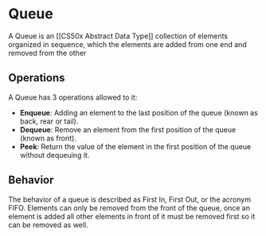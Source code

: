 # Queue
A Queue is an [[CS50x Abstract Data Type]] collection of elements organized in sequence, which the elements are added from one end and removed from the other

## Operations
A Queue has 3 operations allowed to it:
- **Enqueue**: Adding an element to the last position of the queue (known as back, rear or tail).
- **Dequeue**: Remove an element from the first position of the queue (known as front).
- **Peek**: Return the value of the element in the first position of the queue without dequeuing it.

## Behavior
The behavior of a queue is described as First In, First Out, or the acronym FIFO. Elements can only be removed from the front of the queue, once an element is added all other elements in front of it must be removed first so it can be removed as well.


